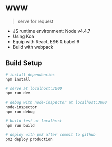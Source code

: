 # www

> serve for request

* JS runtime environment: Node v4.4.7
* Using Koa
* Equip with React, ES6 & babel 6
* Build with webpack

## Build Setup

``` bash
# install dependencies
npm install

# serve at localhost:3000
npm run dev

# debug with node-inspector at localhost:3000
node-inspector
npm run debug

# build test at localhost
npm run build

# deploy with pm2 after commit to github
pm2 deploy production
```
